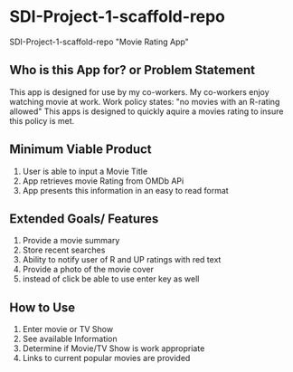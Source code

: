 # SDI-Project-1-scaffold-repo
SDI-Project-1-scaffold-repo "Movie Rating App"

Who is this App for? or Problem Statement 
---------------------
This app is designed for use by my co-workers. My co-workers enjoy watching movie at work. 
Work policy states: "no movies with an R-rating allowed"
This apps is designed to quickly aquire a movies rating to insure this policy is met.



Minimum Viable Product
----------------------
1. User is able to input a Movie Title 
2. App retrieves movie Rating from OMDb APi 
3. App presents this information in an easy to read format


Extended Goals/ Features
------------------------
1. Provide a movie summary 
2. Store recent searches
3. Ability to notify user of R and UP ratings with red text
4. Provide a photo of the movie cover
5. instead of click be able to use enter key as well 


How to Use
-------------------------
1. Enter movie or TV Show
2. See available Information
3. Determine if Movie/TV Show is work appropriate
4. Links to current popular movies are provided 